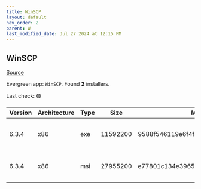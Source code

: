 ```yaml
---
title: WinSCP
layout: default
nav_order: 2
parent: W
last_modified_date: Jul 27 2024 at 12:15 PM
---
```


## WinSCP

[Source](https://winscp.net/)

Evergreen app: `WinSCP`. Found **2** installers.

Last check: 🟢

| Version | Architecture | Type | Size     | Md5                              | URI                                                                                                                                                                              |
| ------- | ------------ | ---- | -------- | -------------------------------- | -------------------------------------------------------------------------------------------------------------------------------------------------------------------------------- |
| 6.3.4   | x86          | exe  | 11592200 | 9588f546119e6f4fb3ee39a0376d8d23 | [https://cfhcable.dl.sourceforge.net/project/winscp/WinSCP/6.3.4/WinSCP-6.3.4-Setup.exe](https://cfhcable.dl.sourceforge.net/project/winscp/WinSCP/6.3.4/WinSCP-6.3.4-Setup.exe) |
| 6.3.4   | x86          | msi  | 27955200 | e77801c134e3965bb66b6bf91349c70b | [https://cfhcable.dl.sourceforge.net/project/winscp/WinSCP/6.3.4/WinSCP-6.3.4.msi](https://cfhcable.dl.sourceforge.net/project/winscp/WinSCP/6.3.4/WinSCP-6.3.4.msi)             |
